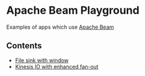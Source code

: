 # Apache Beam Playground

Examples of apps which use [Apache Beam](https://beam.apache.org)

## Contents

- [File sink with window](file-sink-with-window/README.md)
- [Kinesis IO with enhanced fan-out](kinesis-io-with-enhanced-fan-out/README.md) 

